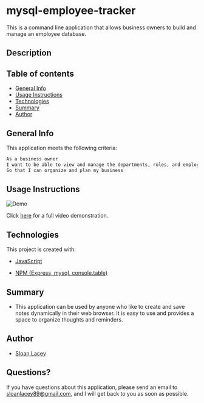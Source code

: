 # mysql-employee-tracker

This is a command line application that allows business owners to build and manage an employee database.

## Description



## Table of contents

- [General Info](#general-info)
- [Usage Instructions](#usage-instructions)
- [Technologies](#technologies)
- [Summary](#summary)
- [Author](#author)

## General Info

This application meets the following criteria:

```md
As a business owner
I want to be able to view and manage the departments, roles, and employees in my company
So that I can organize and plan my business
```

## Usage Instructions

![Demo](https://github.com/sloanlacey/express-note-taker/blob/main/public/assets/images/demo.gif)

Click [here](https://drive.google.com/file/d/1AwoE6H0Atp173St8zaNV5dqk8rGV04cn/view) for a full video demonstration.

## Technologies

This project is created with:

- [JavaScript](https://www.javascript.com/)

- [NPM (Express, mysql, console.table)](https://www.npmjs.com/package/express)

## Summary

- This application can be used by anyone who like to create and save notes dynamically in their web browser. It is easy to use and provides a space to organize thoughts and reminders.

## Author

- [Sloan Lacey](https://github.com/sloanlacey/express-note-taker)

## Questions?

If you have questions about this application, please send an email to sloanlacey89@gmail.com, and I will get back to you as soon as possible.